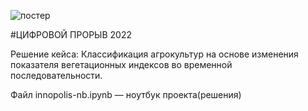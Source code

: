 ![постер](https://i.imgur.com/8PrnDnb.jpg)

#ЦИФРОВОЙ ПРОРЫВ 2022

Решение кейса: Классификация агрокультур на основе изменения показателя вегетационных индексов во временной последовательности.

Файл innopolis-nb.ipynb — ноутбук проекта(решения)
